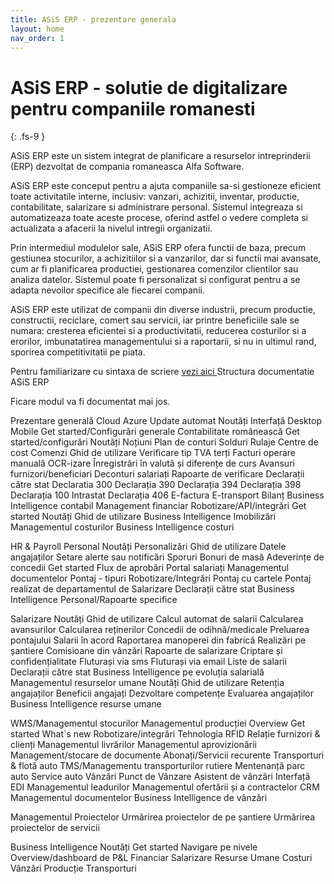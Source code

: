 ```yaml
---
title: ASiS ERP - prezentare generala
layout: home
nav_order: 1
---
```


# ASiS ERP - solutie de digitalizare pentru companiile romanesti
{: .fs-9 }

ASiS ERP este un sistem integrat de planificare a resurselor intreprinderii (ERP) dezvoltat de compania romaneasca Alfa Software.

ASiS ERP este conceput pentru a ajuta companiile sa-si gestioneze eficient toate activitatile interne, inclusiv: vanzari, achizitii, inventar, productie, contabilitate, salarizare si administrare personal. Sistemul integreaza si automatizeaza toate aceste procese, oferind astfel o vedere completa si actualizata a afacerii la nivelul intregii organizatii.

Prin intermediul modulelor sale, ASiS ERP ofera functii de baza, precum gestiunea stocurilor, a achizitiilor si a vanzarilor, dar si functii mai avansate, cum ar fi planificarea productiei, gestionarea comenzilor clientilor sau analiza datelor. Sistemul poate fi personalizat si configurat pentru a se adapta nevoilor specifice ale fiecarei companii.

ASiS ERP este utilizat de companii din diverse industrii, precum productie, constructii, reciclare, comert sau servicii, iar printre beneficiile sale se numara: cresterea eficientei si a productivitatii, reducerea costurilor si a erorilor, imbunatatirea managementului si a raportarii, si nu in ultimul rand, sporirea competitivitatii pe piata.

Pentru familiarizare cu sintaxa de scriere [vezi aici ](https://just-the-docs.github.io/just-the-docs/)
Structura documentatie ASiS ERP

Ficare modul va fi documentat mai jos.



Prezentare generală
Cloud Azure
Update automat
Noutăți
Interfață
Desktop
Mobile
Get started/Configurări generale
Contabilitate românească
Get started/configurări
Noutăți
Noțiuni
Plan de conturi
Solduri
Rulaje
Centre de cost
Comenzi
Ghid de utilizare
Verificare tip TVA terți
Facturi
operare manuală
OCR-izare
Înregistrări în valută și diferențe de curs
Avansuri furnizori/beneficiari
Deconturi salariați
Rapoarte de verificare
Declarații către stat
Declaratia 300
Declarația 390
Declarația 394
Declarația 398
Declarația 100
Intrastat
Declarația 406
E-factura
E-transport
Bilanț
Business Intelligence contabil
Management financiar
Robotizare/API/integrări
Get started
Noutăți
Ghid de utilizare
Business Intelligence
Imobilizări
Managementul costurilor
Business Intelligence costuri


HR & Payroll
Personal
Noutăți
Personalizări
Ghid de utilizare
Datele angajaților
Setare alerte sau notificări
Sporuri
Bonuri de masă
Adeverințe de concedii
Get started
Flux de aprobări
Portal salariați
Managementul documentelor
Pontaj - tipuri
Robotizare/Integrări
Pontaj cu cartele
Pontaj realizat de departamentul de Salarizare
Declarații către stat
Business Intelligence Personal/Rapoarte specifice

Salarizare
Noutăți
Ghid de utilizare
Calcul automat de salarii
Calcularea avansurilor
Calcularea reținerilor
Concedii de odihnă/medicale
Preluarea pontajului
Salarii în acord
Raportarea manoperei din fabrică
Realizări pe șantiere
Comisioane din vânzări
Rapoarte de salarizare
Criptare și confidențialitate
Fluturași via sms
Fluturași via email
Liste de salarii
Declarații către stat
Business Intelligence pe evoluția salarială
Managementul resurselor umane
Noutăți
Ghid de utilizare
Retenția angajaților
Beneficii angajați
Dezvoltare competențe
Evaluarea angajaților
Business Intelligence resurse umane


WMS/Managementul stocurilor
Managementul producției
Overview
Get started
What`s new
Robotizare/integrări
Tehnologia RFID
Relație furnizori & clienți
Managementul livrărilor
Managementul aprovizionării
Management/stocare de documente
Abonați/Servicii recurente
Transporturi & flotă auto
TMS/Managementu transporturilor rutiere
Mentenanță parc auto
Service auto
Vânzări
Punct de Vânzare
Asistent de vânzări
Interfață EDI
Managementul leadurilor
Managementul ofertării și a contractelor
CRM
Managementul documentelor
Business Intelligence de vânzări

Managementul Proiectelor
Urmărirea proiectelor de pe șantiere
Urmărirea proiectelor de servicii

Business Intelligence
Noutăți
Get started
Navigare pe nivele
Overview/dashboard de P&L
Financiar
Salarizare
Resurse Umane
Costuri
Vânzări
Producție
Transporturi
